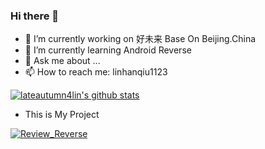 ### Hi there 👋

<!--
**lateautumn4lin/lateautumn4lin** is a ✨ _special_ ✨ repository because its `README.md` (this file) appears on your GitHub profile.

Here are some ideas to get you started:

- 🔭 I’m currently working on ...
- 🌱 I’m currently learning ...
- 👯 I’m looking to collaborate on ...
- 🤔 I’m looking for help with ...
- 💬 Ask me about ...
- 📫 How to reach me: ...
- 😄 Pronouns: ...
- ⚡ Fun fact: ...
-->

- 🔭 I’m currently working on 好未来 Base On Beijing.China
- 🌱 I’m currently learning Android Reverse
- 💬 Ask me about ...
- 📫 How to reach me: linhanqiu1123

[![lateautumn4lin's github stats](https://github-readme-stats.vercel.app/api?username=lateautumn4lin&theme=calm&show_owner=true&count_private=true&show_icons=true)](https://github.com/lateautumn4lin)

- This is My Project

[![Review_Reverse](https://github-readme-stats.vercel.app/api/pin/?username=lateautumn4lin&repo=Review_Reverse)](https://github.com/lateautumn4lin/Review_Reverse)

